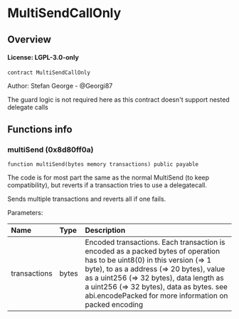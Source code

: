 # MultiSendCallOnly

## Overview

#### License: LGPL-3.0-only

```solidity
contract MultiSendCallOnly
```

Author: Stefan George - @Georgi87

The guard logic is not required here as this contract doesn't support nested delegate calls

## Functions info

### multiSend (0x8d80ff0a)

```solidity
function multiSend(bytes memory transactions) public payable
```

The code is for most part the same as the normal MultiSend (to keep compatibility),
but reverts if a transaction tries to use a delegatecall.

Sends multiple transactions and reverts all if one fails.


Parameters:

| Name         | Type  | Description                                                                                                                                                                                                                                                                                                            |
| :----------- | :---- | :--------------------------------------------------------------------------------------------------------------------------------------------------------------------------------------------------------------------------------------------------------------------------------------------------------------------- |
| transactions | bytes | Encoded transactions. Each transaction is encoded as a packed bytes of operation has to be uint8(0) in this version (=> 1 byte), to as a address (=> 20 bytes), value as a uint256 (=> 32 bytes), data length as a uint256 (=> 32 bytes), data as bytes. see abi.encodePacked for more information on packed encoding  |
